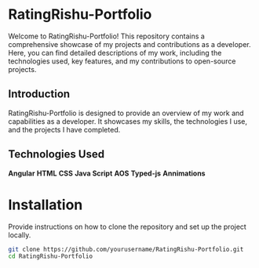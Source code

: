 # RatingRishu-Portfolio

Welcome to RatingRishu-Portfolio! This repository contains a comprehensive showcase of my projects and contributions as a developer. Here, you can find detailed descriptions of my work, including the technologies used, key features, and my contributions to open-source projects.

## Introduction

RatingRishu-Portfolio is designed to provide an overview of my work and capabilities as a developer. It showcases my skills, the technologies I use, and the projects I have completed.


## Technologies Used

**Angular**
**HTML**
**CSS**
**Java Script**
**AOS**
**Typed-js**
**Annimations**

# Installation

Provide instructions on how to clone the repository and set up the project locally.

```bash
git clone https://github.com/yourusername/RatingRishu-Portfolio.git
cd RatingRishu-Portfolio
